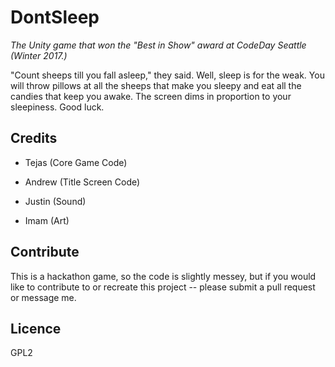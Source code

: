 # DontSleep

_The Unity game that won the "Best in Show" award at CodeDay Seattle (Winter 2017.)_

"Count sheeps till you fall asleep," they said. Well, sleep is for the weak. You will throw pillows at all the sheeps that make you sleepy and eat all the candies that keep you awake. The screen dims in proportion to your sleepiness. Good luck.

## Credits
- Tejas (Core Game Code)

- Andrew (Title Screen Code)

- Justin (Sound)

- Imam (Art)

## Contribute
This is a hackathon game, so the code is slightly messey, but if you would like to contribute to or recreate this project -- please submit a pull request or message me.

## Licence
GPL2

